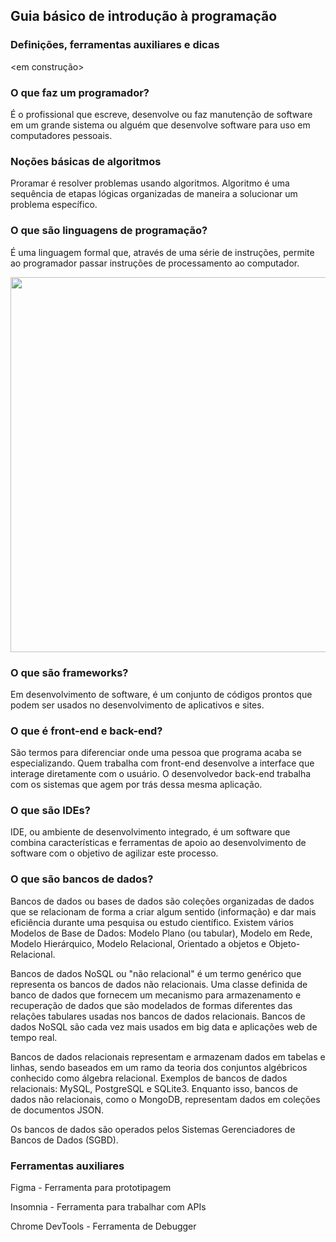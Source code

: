 ## Guia básico de introdução à programação
### Definições, ferramentas auxiliares e dicas
<em construção>

### O que faz um programador?
É o profissional que escreve, desenvolve ou faz manutenção de software em um grande sistema ou alguém que desenvolve software para uso em computadores pessoais.

### Noções básicas de algoritmos
Proramar é resolver problemas usando algoritmos. Algoritmo é uma sequência de etapas lógicas organizadas de maneira a solucionar um problema específico.

### O que são linguagens de programação?
É uma linguagem formal que, através de uma série de instruções, permite ao programador passar instruções de processamento ao computador.

<div align = "center">
<img src="https://user-images.githubusercontent.com/36556279/128284472-867902b0-840a-43e6-9513-364269d814bc.png" width = "600px" />
</div>

### O que são frameworks?
Em desenvolvimento de software, é um conjunto de códigos prontos que podem ser usados no desenvolvimento de aplicativos e sites.

### O que é front-end e back-end?
São termos para diferenciar onde uma pessoa que programa acaba se especializando. Quem trabalha com front-end desenvolve a interface que interage diretamente com o usuário. O desenvolvedor back-end trabalha com os sistemas que agem por trás dessa mesma aplicação.

### O que são IDEs?
IDE, ou ambiente de desenvolvimento integrado, é um software que combina características e ferramentas de apoio ao desenvolvimento de software com o objetivo de agilizar este processo.

### O que são bancos de dados?
Bancos de dados ou bases de dados são coleções organizadas de dados que se relacionam de forma a criar algum sentido (informação) e dar mais eficiência durante uma pesquisa ou estudo científico. Existem vários Modelos de Base de Dados: Modelo Plano (ou tabular), Modelo em Rede, Modelo Hierárquico, Modelo Relacional, Orientado a objetos e Objeto-Relacional. 

Bancos de dados NoSQL ou "não relacional" é um termo genérico que representa os bancos de dados não relacionais. Uma classe definida de banco de dados que fornecem um mecanismo para armazenamento e recuperação de dados que são modelados de formas diferentes das relações tabulares usadas nos bancos de dados relacionais. Bancos de dados NoSQL são cada vez mais usados em big data e aplicações web de tempo real. 

Bancos de dados relacionais representam e armazenam dados em tabelas e linhas, sendo baseados em um ramo da teoria dos conjuntos algébricos conhecido como álgebra relacional. Exemplos de bancos de dados relacionais: MySQL, PostgreSQL e SQLite3. Enquanto isso, bancos de dados não relacionais, como o MongoDB, representam dados em coleções de documentos JSON.

Os bancos de dados são operados pelos Sistemas Gerenciadores de Bancos de Dados (SGBD).

### Ferramentas auxiliares
Figma - Ferramenta para prototipagem

Insomnia - Ferramenta para trabalhar com APIs

Chrome DevTools - Ferramenta de Debugger
